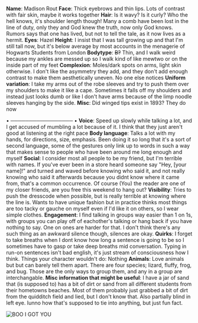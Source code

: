 **Name**: Madison Rout
**Face**: Thick eyebrows and thin lips.  Lots of contrast with fair skin, maybe it works together
**Hair**: Is it wavy?  Is it curly?  Who the hell knows, it's shoulder length though!  Many a comb have been lost in the line of duty, only they and God knew the truth, now only God knows.  Rumors says that one has lived, but not to tell the tale, as it now lives as a hermit.
**Eyes**: Hazel
**Height**:  I insist that I was tall growing up and that I'm still tall now, but it's below average by most accounts in the menagerie of Hogwarts Students from London
**Bodytype**: ~~B?~~  Thin, and I walk weird because my ankles are messed up so I walk kind of like mewtwo or on the inside part of my feet
**Complexion**: Moles/dark spots on arms, light skin otherwise.  I don't like the asymmetry they add, and they don't add enough contrast to make them aesthetically uneven.  No one else notices
**Uniform variation**: I take my arms out of the robe sleeves and try to push them over my shoulders to make it like a cape.  Sometimes it falls off my shoulders and instead just looks dumb or like I don't have arms because of the limp noodle sleeves hanging by the side.
**Misc**: Did winged tips exist in 1893?  They do now

• ───────────────── • 
**Voice**: Speed up slowly while talking a lot, and I get accused of mumbling a lot because of it.  I think that they just aren't good at listening at the right pace
**Body language**: Talks a lot with my hands, for directions, size, emphasis.  Been doing it so long that it's a sort of second language, some of the gestures only link up to words in such a way that makes sense to people who have been around me long enough and myself
**Social**: I consider most all people to be my friend, but I'm terrible with names.  If you've ever been in a store heard someone say "Hey, [your name]!" and turned and waved before knowing who said it, and not really knowing who said it afterwards because you didnt know where it came from, that's a common occurrence.  Of course (You) the reader are one of my closer friends, are you free this weekend to hang out?
**Visibility**: Tries to push the dresscode when possible, but is really terrible at knowing where the line is.  Wants to have unique fashion but in practice thinks most things are too tacky or gauche on myself even if I'd like it on others, so I wear simple clothes.
**Engagement**: I find talking in groups way easier than 1 on 1s, with groups you can play off of eachother's talking or hang back if you have nothing to say.  One on ones are harder for that.  I don't think there's any such thing as an awkward silence though, silences are okay.
**Quirks**: I forget to take breaths when I dont know how long a sentence is going to be so I sometimes have to gasp or take deep breaths mid conversation.  Typing in run-on sentences isn't bad english, it's just stream of consciousness how I think.
Things your character wouldn't do: Nothing
**Animals**: Love animals but but can barely tell them apart.  There are four species; lizard, fluffy, frog, and bug.  Those are the only ways to group them, and any in a group are interchangable.
**Misc information that might be useful**: I have a jar of sand that (is supposed to) has a bit of dirt or sand from all different students from their hometowns beaches.  Most of them probably just grabbed a bit of dirt from the quidditch field and lied, but I don't know that.
Also partially blind in left eye.  Iunno how that's supposed to tie into anything, but just fun fact.





![BOO I GOT YOU](https://i.imgur.com/QoBm6xY.jpg)